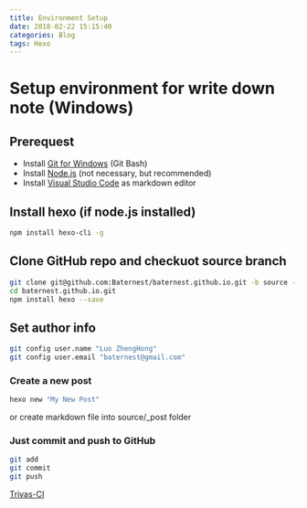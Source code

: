 ```yaml
---
title: Environment Setup
date: 2018-02-22 15:15:40
categories: Blog
tags: Hexo
---
```

# Setup environment for write down note (Windows)

## Prerequest

- Install [Git for Windows](https://git-scm.com/download/win) (Git Bash)
- Install [Node.js](https://nodejs.org/en/) (not 
necessary, but recommended)
- Install [Visual Studio Code](https://code.visualstudio.com/download) as markdown editor

## Install hexo (if node.js installed)

``` bash
npm install hexo-cli -g
```

## Clone GitHub repo and checkuot source branch

``` bash
git clone git@github.com:Baternest/baternest.github.io.git -b source --recursive
cd baternest.github.io.git
npm install hexo --save
```

## Set author info

``` bash
git config user.name "Luo ZhengHong"
git config user.email "baternest@gmail.com"
```

### Create a new post

``` bash
hexo new "My New Post"
```

or create markdown file into source/_post folder

### Just commit and push to GitHub

``` bash
git add
git commit
git push
```

[Trivas-CI](https://travis-ci.org/Baternest/baternest.github.io)
